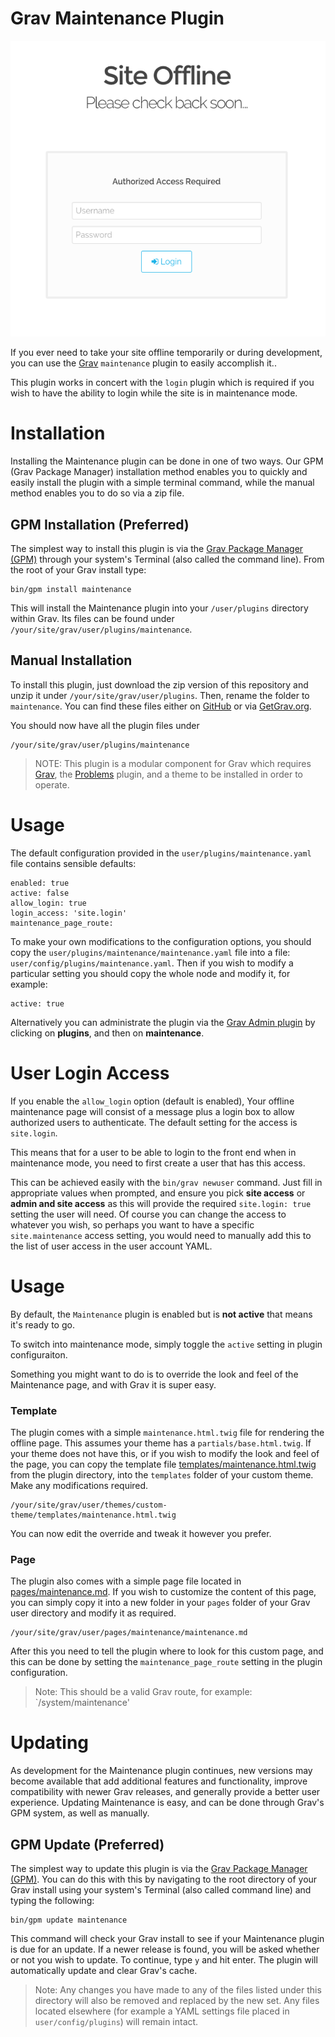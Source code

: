 # Grav Maintenance Plugin

![GPM Installation](assets/readme_1.png)

If you ever need to take your site offline temporarily or during development, you can use the [Grav](http://github.com/getgrav/grav) `maintenance` plugin to easily accomplish it..

This plugin works in concert with the `login` plugin which is required if you wish to have the ability to login while the site is in maintenance mode.

# Installation

Installing the Maintenance plugin can be done in one of two ways. Our GPM (Grav Package Manager) installation method enables you to quickly and easily install the plugin with a simple terminal command, while the manual method enables you to do so via a zip file. 

## GPM Installation (Preferred)

The simplest way to install this plugin is via the [Grav Package Manager (GPM)](http://learn.getgrav.org/advanced/grav-gpm) through your system's Terminal (also called the command line).  From the root of your Grav install type:

    bin/gpm install maintenance

This will install the Maintenance plugin into your `/user/plugins` directory within Grav. Its files can be found under `/your/site/grav/user/plugins/maintenance`.

## Manual Installation

To install this plugin, just download the zip version of this repository and unzip it under `/your/site/grav/user/plugins`. Then, rename the folder to `maintenance`. You can find these files either on [GitHub](https://github.com/getgrav/grav-plugin-maintenance) or via [GetGrav.org](http://getgrav.org/downloads/plugins#extras).

You should now have all the plugin files under

    /your/site/grav/user/plugins/maintenance

> NOTE: This plugin is a modular component for Grav which requires [Grav](http://github.com/getgrav/grav), the [Problems](https://github.com/getgrav/grav-plugin-problems) plugin, and a theme to be installed in order to operate.

# Usage

The default configuration provided in the `user/plugins/maintenance.yaml` file contains sensible defaults:

```
enabled: true
active: false
allow_login: true
login_access: 'site.login'
maintenance_page_route:
```

To make your own modifications to the configuration options, you should copy the `user/plugins/maintenance/maintenance.yaml` file into a file: `user/config/plugins/maintenance.yaml`.  Then if you wish to modify a particular setting you should copy the whole node and modify it, for example:

```
active: true
```

Alternatively you can administrate the plugin via the [Grav Admin plugin](https://github.com/getgrav/grav-plugin-admin) by clicking on **plugins**, and then on **maintenance**.

# User Login Access

If you enable the `allow_login` option (default is enabled), Your offline maintenance page will consist of a message plus a login box to allow authorized users to authenticate.  The default setting for the access is `site.login`.  

This means that for a user to be able to login to the front end when in maintenance mode, you need to first create a user that has this access.  

This can be achieved easily with the `bin/grav newuser` command.  Just fill in appropriate values when prompted, and ensure you pick **site access** or **admin and site access** as this will provide the required `site.login: true` setting the user will need.  Of course you can change the access to whatever you wish, so perhaps you want to have a specific `site.maintenance` access setting, you would need to manually add this to the list of user access in the user account YAML.

# Usage

By default, the `Maintenance` plugin is enabled but is **not active** that means it's ready to go.

To switch into maintenance mode, simply toggle the `active` setting in plugin configuraiton.

Something you might want to do is to override the look and feel of the Maintenance page, and with Grav it is super easy.

### Template

The plugin comes with a simple `maintenance.html.twig` file for rendering the offline page.  This assumes your theme has a `partials/base.html.twig`.  If your theme does not have this, or if you wish to modify the look and feel of the page, you can copy the template file [templates/maintenance.html.twig](templates/maintenance.html.twig) from the plugin directory, into the `templates` folder of your custom theme. Make any modifications required.

```
/your/site/grav/user/themes/custom-theme/templates/maintenance.html.twig
```

You can now edit the override and tweak it however you prefer.

### Page

The plugin also comes with a simple page file located in [pages/maintenance.md](pages/maintenance.md). If you wish to customize the content of this page, you can simply copy it into a new folder in your `pages` folder of your Grav user directory and modify it as required.

```
/your/site/grav/user/pages/maintenance/maintenance.md
```

After this you need to tell the plugin where to look for this custom page, and this can be done by setting the `maintenance_page_route` setting in the plugin configuration.

> Note: This should be a valid Grav route, for example: `/system/maintenance'

# Updating

As development for the Maintenance plugin continues, new versions may become available that add additional features and functionality, improve compatibility with newer Grav releases, and generally provide a better user experience. Updating Maintenance is easy, and can be done through Grav's GPM system, as well as manually.

## GPM Update (Preferred)

The simplest way to update this plugin is via the [Grav Package Manager (GPM)](http://learn.getgrav.org/advanced/grav-gpm). You can do this with this by navigating to the root directory of your Grav install using your system's Terminal (also called command line) and typing the following:

    bin/gpm update maintenance

This command will check your Grav install to see if your Maintenance plugin is due for an update. If a newer release is found, you will be asked whether or not you wish to update. To continue, type `y` and hit enter. The plugin will automatically update and clear Grav's cache.

> Note: Any changes you have made to any of the files listed under this directory will also be removed and replaced by the new set. Any files located elsewhere (for example a YAML settings file placed in `user/config/plugins`) will remain intact.

